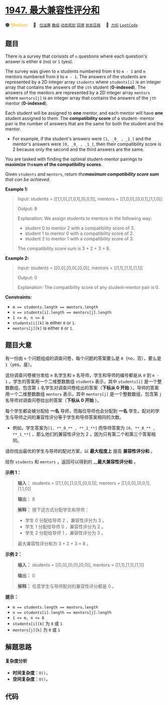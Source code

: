 # [1947. 最大兼容性评分和](https://2xiao.github.io/leetcode-js/problem/1947.html)

🟠 <font color=#ffb800>Medium</font>&emsp; 🔖&ensp; [`位运算`](/tag/bit-manipulation.md) [`数组`](/tag/array.md) [`动态规划`](/tag/dynamic-programming.md) [`回溯`](/tag/backtracking.md) [`状态压缩`](/tag/bitmask.md)&emsp; 🔗&ensp;[`力扣`](https://leetcode.cn/problems/maximum-compatibility-score-sum) [`LeetCode`](https://leetcode.com/problems/maximum-compatibility-score-sum)

## 题目

There is a survey that consists of `n` questions where each question's answer
is either `0` (no) or `1` (yes).

The survey was given to `m` students numbered from `0` to `m - 1` and `m`
mentors numbered from `0` to `m - 1`. The answers of the students are
represented by a 2D integer array `students` where `students[i]` is an integer
array that contains the answers of the `ith` student (**0-indexed**). The
answers of the mentors are represented by a 2D integer array `mentors` where
`mentors[j]` is an integer array that contains the answers of the `jth` mentor
(**0-indexed**).

Each student will be assigned to **one** mentor, and each mentor will have
**one** student assigned to them. The **compatibility score** of a student-
mentor pair is the number of answers that are the same for both the student
and the mentor.

  * For example, if the student's answers were `[1, _0_ , _1_]` and the mentor's answers were `[0, _0_ , _1_]`, then their compatibility score is 2 because only the second and the third answers are the same.

You are tasked with finding the optimal student-mentor pairings to
**maximize** the**sum of the compatibility scores**.

Given `students` and `mentors`, return _the**maximum compatibility score sum**
that can be achieved._



**Example 1:**

> Input: students = [[1,1,0],[1,0,1],[0,0,1]], mentors = [[1,0,0],[0,0,1],[1,1,0]]
> 
> Output: 8
> 
> Explanation:  We assign students to mentors in the following way:
> - student 0 to mentor 2 with a compatibility score of 3.
> - student 1 to mentor 0 with a compatibility score of 2.
> - student 2 to mentor 1 with a compatibility score of 3.
> 
> The compatibility score sum is 3 + 2 + 3 = 8.

**Example 2:**

> Input: students = [[0,0],[0,0],[0,0]], mentors = [[1,1],[1,1],[1,1]]
> 
> Output: 0
> 
> Explanation: The compatibility score of any student-mentor pair is 0.

**Constraints:**

  * `m == students.length == mentors.length`
  * `n == students[i].length == mentors[j].length`
  * `1 <= m, n <= 8`
  * `students[i][k]` is either `0` or `1`.
  * `mentors[j][k]` is either `0` or `1`.


## 题目大意

有一份由 `n` 个问题组成的调查问卷，每个问题的答案要么是 `0`（no，否），要么是 `1`（yes，是）。

这份调查问卷被分发给 `m` 名学生和 `m` 名导师，学生和导师的编号都是从 `0` 到 `m - 1` 。学生的答案用一个二维整数数组
`students` 表示，其中 `students[i]` 是一个整数数组，包含第 `i` 名学生对调查问卷给出的答案（**下标从 0 开始**
）。导师的答案用一个二维整数数组 `mentors` 表示，其中 `mentors[j]` 是一个整数数组，包含第 `j`
名导师对调查问卷给出的答案（**下标从 0 开始** ）。

每个学生都会被分配给 **一名** 导师，而每位导师也会分配到 **一名** 学生。配对的学生与导师之间的兼容性评分等于学生和导师答案相同的次数。

  * 例如，学生答案为`[1, **_0_** , **_1_**]` 而导师答案为 `[0, **_0_** , **_1_**]` ，那么他们的兼容性评分为 2 ，因为只有第二个和第三个答案相同。

请你找出最优的学生与导师的配对方案，以 **最大程度上** 提高 **兼容性评分和** 。

给你 `students` 和 `mentors` ，返回可以得到的 __**最大兼容性评分和** 。



**示例 1：**

> 
> 
> 
> 
> 
> **输入：** students = [[1,1,0],[1,0,1],[0,0,1]], mentors = [[1,0,0],[0,0,1],[1,1,0]]
> 
> **输出：** 8
> 
> **解释：** 按下述方式分配学生和导师：
> - 学生 0 分配给导师 2 ，兼容性评分为 3 。
> - 学生 1 分配给导师 0 ，兼容性评分为 2 。
> - 学生 2 分配给导师 1 ，兼容性评分为 3 。
> 
> 最大兼容性评分和为 3 + 2 + 3 = 8 。

**示例 2：**

> 
> 
> 
> 
> 
> **输入：** students = [[0,0],[0,0],[0,0]], mentors = [[1,1],[1,1],[1,1]]
> 
> **输出：** 0
> 
> **解释：** 任意学生与导师配对的兼容性评分都是 0 。
> 
> 



**提示：**

  * `m == students.length == mentors.length`
  * `n == students[i].length == mentors[j].length`
  * `1 <= m, n <= 8`
  * `students[i][k]` 为 `0` 或 `1`
  * `mentors[j][k]` 为 `0` 或 `1`


## 解题思路

#### 复杂度分析

- **时间复杂度**：`O()`，
- **空间复杂度**：`O()`，

## 代码

```javascript

```